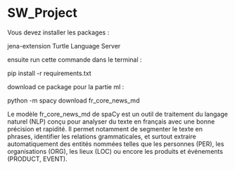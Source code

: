 # SW_Project

Vous devez installer les packages :

jena-extension
Turtle Language Server


ensuite run cette commande dans le terminal :

pip install -r requirements.txt




download ce package pour la partie ml : 

python -m spacy download fr_core_news_md


Le modèle fr_core_news_md de spaCy est un outil de traitement du langage naturel (NLP) conçu pour analyser du texte en français avec une bonne précision et rapidité. Il permet notamment de segmenter le texte en phrases, identifier les relations grammaticales, et surtout extraire automatiquement des entités nommées telles que les personnes (PER), les organisations (ORG), les lieux (LOC) ou encore les produits et événements (PRODUCT, EVENT). 